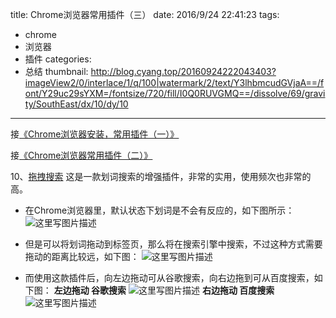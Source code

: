 title: Chrome浏览器常用插件（三）
date: 2016/9/24 22:41:23
tags:
- chrome
- 浏览器
- 插件
categories:
- 总结
thumbnail: http://blog.cyang.top/20160924222043403?imageView2/0/interlace/1/q/100|watermark/2/text/Y3lhbmcudGVjaA==/font/Y29uc29sYXM=/fontsize/720/fill/I0Q0RUVGMQ==/dissolve/69/gravity/SouthEast/dx/10/dy/10
---


接[《Chrome浏览器安装，常用插件（一）》](http://blog.csdn.net/u011303443/article/details/52337699)

接[《Chrome浏览器常用插件（二）》](http://blog.csdn.net/u011303443/article/details/52430503)

10、[拖拽搜索](https://chrome.google.com/webstore/detail/%E6%8B%96%E6%8B%BD%E6%90%9C%E7%B4%A2/pikkaahnnohhoileadgipnfcklbalemk?utm_source=chrome-ntp-icon)
这是一款划词搜索的增强插件，非常的实用，使用频次也非常的高。

<!-- more -->

- 在Chrome浏览器里，默认状态下划词是不会有反应的，如下图所示：
![这里写图片描述](http://blog.cyang.top/20160924222043403?imageView2/0/interlace/1/q/100|watermark/2/text/Y3lhbmcudGVjaA==/font/Y29uc29sYXM=/fontsize/720/fill/I0Q0RUVGMQ==/dissolve/69/gravity/SouthEast/dx/10/dy/10)

- 但是可以将划词拖动到标签页，那么将在搜索引擎中搜索，不过这种方式需要拖动的距离比较远，如下图：
![这里写图片描述](http://blog.cyang.top/20160924222723749?imageView2/0/interlace/1/q/100|watermark/2/text/Y3lhbmcudGVjaA==/font/Y29uc29sYXM=/fontsize/720/fill/I0Q0RUVGMQ==/dissolve/69/gravity/SouthEast/dx/10/dy/10)

- 而使用这款插件后，向左边拖动可从谷歌搜索，向右边拖到可从百度搜索，如下图：
**左边拖动 谷歌搜索**
![这里写图片描述](http://blog.cyang.top/20160924223554127?imageView2/0/interlace/1/q/100|watermark/2/text/Y3lhbmcudGVjaA==/font/Y29uc29sYXM=/fontsize/720/fill/I0Q0RUVGMQ==/dissolve/69/gravity/SouthEast/dx/10/dy/10)
**右边拖动 百度搜索**
![这里写图片描述](http://blog.cyang.top/20160924223603895?imageView2/0/interlace/1/q/100|watermark/2/text/Y3lhbmcudGVjaA==/font/Y29uc29sYXM=/fontsize/720/fill/I0Q0RUVGMQ==/dissolve/69/gravity/SouthEast/dx/10/dy/10)

